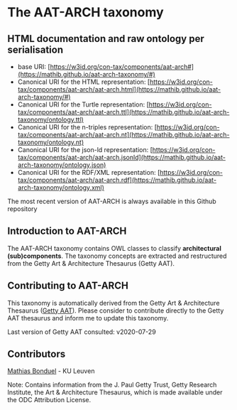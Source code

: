 # The AAT-ARCH taxonomy

## HTML documentation and raw ontology per serialisation

* base URI: [https://w3id.org/con-tax/components/aat-arch#](https://mathib.github.io/aat-arch-taxonomy/#)
* Canonical URI for the HTML representation: [https://w3id.org/con-tax/components/aat-arch/aat-arch.html](https://mathib.github.io/aat-arch-taxonomy/#)
* Canonical URI for the Turtle representation: [https://w3id.org/con-tax/components/aat-arch/aat-arch.ttl](https://mathib.github.io/aat-arch-taxonomy/ontology.ttl)
* Canonical URI for the n-triples representation: [https://w3id.org/con-tax/components/aat-arch/aat-arch.nt](https://mathib.github.io/aat-arch-taxonomy/ontology.nt)
* Canonical URI for the json-ld representation: [https://w3id.org/con-tax/components/aat-arch/aat-arch.jsonld](https://mathib.github.io/aat-arch-taxonomy/ontology.json)
* Canonical URI for the RDF/XML representation: [https://w3id.org/con-tax/components/aat-arch/aat-arch.rdf](https://mathib.github.io/aat-arch-taxonomy/ontology.xml)

The most recent version of AAT-ARCH is always available in this Github repository

## Introduction to AAT-ARCH

The AAT-ARCH taxonomy contains OWL classes to classify **architectural (sub)components**. The taxonomy concepts are extracted and restructured from the Getty Art & Architecture Thesaurus (Getty AAT).

## Contributing to AAT-ARCH

This taxonomy is automatically derived from the Getty Art & Architecture Thesaurus ([Getty AAT](https://www.getty.edu/research/tools/vocabularies/aat/about.html)). 
Please consider to contribute directly to the Getty AAT thesaurus and inform me to update this taxonomy.

Last version of Getty AAT consulted: v2020-07-29

## Contributors

[Mathias Bonduel](https://github.com/mathib) - KU Leuven

Note: Contains information from the J. Paul Getty Trust, Getty Research Institute, the Art & Architecture Thesaurus, which is made available under the ODC Attribution License.